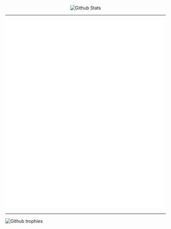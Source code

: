 <!-- [https://github.com/ryo-ma/github-profile-trophy](https://github.com/anuraghazra/github-readme-stats) -->
<p align="center">
  <img alt="Github Stats" width="500px" src="https://github-readme-stats.vercel.app/api?username=freya022&bg_color=30,e96443,904e95&title_color=fff&text_color=fff"/>
</p>

---

<p align="center">
  <!-- https://github.com/rahul-jha98/github-stats-transparent -->
  <img src="https://raw.githubusercontent.com/freya022/github-stats-transparent/output/generated/overview.svg"/>
  <img src="https://raw.githubusercontent.com/freya022/github-stats-transparent/output/generated/languages.svg"/>
</p>

---

<!-- https://github.com/ryo-ma/github-profile-trophy -->
![Github trophies](https://github-profile-trophy.vercel.app/?username=freya022&theme=radical&margin-w=5&margin-h=5&no-bg=true&column=-1)

